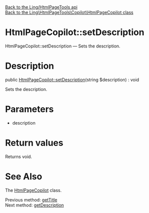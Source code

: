 [Back to the Ling/HtmlPageTools api](https://github.com/lingtalfi/HtmlPageTools/blob/master/doc/api/Ling/HtmlPageTools.md)<br>
[Back to the Ling\HtmlPageTools\Copilot\HtmlPageCopilot class](https://github.com/lingtalfi/HtmlPageTools/blob/master/doc/api/Ling/HtmlPageTools/Copilot/HtmlPageCopilot.md)


HtmlPageCopilot::setDescription
================



HtmlPageCopilot::setDescription — Sets the description.




Description
================


public [HtmlPageCopilot::setDescription](https://github.com/lingtalfi/HtmlPageTools/blob/master/doc/api/Ling/HtmlPageTools/Copilot/HtmlPageCopilot/setDescription.md)(string $description) : void




Sets the description.




Parameters
================


- description

    


Return values
================

Returns void.








See Also
================

The [HtmlPageCopilot](https://github.com/lingtalfi/HtmlPageTools/blob/master/doc/api/Ling/HtmlPageTools/Copilot/HtmlPageCopilot.md) class.

Previous method: [getTitle](https://github.com/lingtalfi/HtmlPageTools/blob/master/doc/api/Ling/HtmlPageTools/Copilot/HtmlPageCopilot/getTitle.md)<br>Next method: [getDescription](https://github.com/lingtalfi/HtmlPageTools/blob/master/doc/api/Ling/HtmlPageTools/Copilot/HtmlPageCopilot/getDescription.md)<br>

